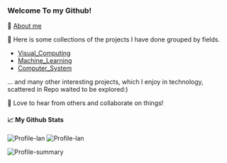 ### Welcome To my Github! 

<!--
**PeterHUistyping/PeterHUistyping** is a ✨ _special_ ✨ repository because its `README.md` (this file) appears on your GitHub profile.

Here are some ideas to get you started:

- 🔭 I’m currently working on ...
- 🌱 I’m currently learning ...
- 👯 I’m looking to collaborate on ...
- 🤔 I’m looking for help with ...
- 💬 Ask me about ...
- 📫 How to reach me: ...
- 😄 Pronouns: ...
- ⚡ Fun fact: ...
[![GitHub](https://img.shields.io/github/followers/PeterHuistyping?label=follow&style=social)](https://github.com/PeterHuistyping)
-->
🌱 [About me](https://peterhuistyping.github.io/)

🔭 Here is some collections of the projects I have done grouped by fields.
  - [Visual_Computing](https://github.com/PeterHUistyping/Visual_Computing)
  - [Machine_Learning](https://github.com/PeterHUistyping/Machine_Learning_Guidance)
  - [Computer_System](https://github.com/PeterHUistyping/Computer_System_Guidance)
    
... and many other interesting projects, which I enjoy in technology, scattered in Repo waited to be explored:)

👯 Love to hear from others and collaborate on things!  

<!-- <details> <summary>📈 Stats</summary> <br> -->
#### 📈 My Github Stats <br> 
![Profile-lan](http://github-profile-summary-cards.vercel.app/api/cards/repos-per-language?username=PeterHUistyping&theme=default) 
![Profile-lan](http://github-profile-summary-cards.vercel.app/api/cards/stats?username=PeterHUistyping&theme=default) 

<!-- ![](http://github-profile-summary-cards.vercel.app/api/cards/most-commit-language?username=PeterHUistyping&theme=default)-->

![Profile-summary](http://github-profile-summary-cards.vercel.app/api/cards/profile-details?username=PeterHUistyping&theme=default) 
